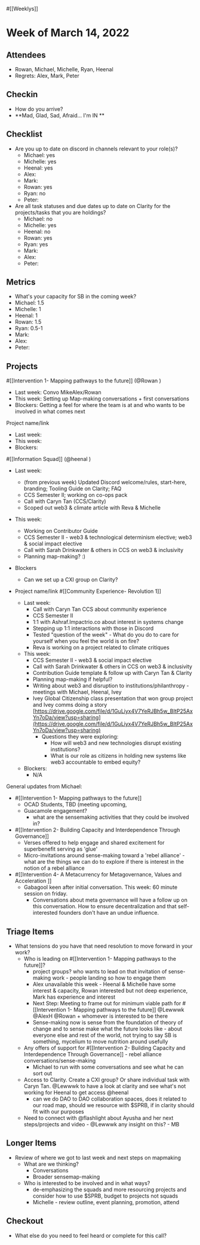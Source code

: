 #[[Weeklys]] 
# Week of March 14, 2022
## Attendees
- Rowan, Michael, Michelle, Ryan, Heenal
- Regrets: Alex, Mark, Peter

## Checkin
- How do you arrive?
- **Mad, Glad, Sad, Afraid... I'm IN **

## Checklist
- Are you up to date on discord in channels relevant to your role(s)?
	- Michael: yes
	- Michelle: yes
	- Heenal: yes
	- Alex: 
	- Mark: 
	- Rowan: yes
	- Ryan: no
	- Peter: 
- Are all task statuses and due dates up to date on Clarity for the projects/tasks that you are holdings?
	- Michael: no
	- Michelle: yes
	- Heenal: no
	- Rowan: yes
	- Ryan: yes
	- Mark: 
	- Alex: 
	- Peter:

## Metrics
- What's your capacity for SB in the coming week?
- Michael: 1.5
- Michelle: 1
- Heenal: 1
- Rowan: 1.5
- Ryan: 0.5-1
- Mark: 
- Alex: 
- Peter:

## Projects
#[[Intervention 1- Mapping pathways to the future]]  (@Rowan  )
- Last week: Convo MikeAlex/Rowan  
- This week: Setting up Map-making conversations + first conversations
- Blockers: Getting a feel for where the team is at and who wants to be involved in what comes next

Project name/link
- Last week:
- This week:
- Blockers:

#[[Information Squad]] (@heenal )
- Last week:
	- (from previous week) Updated Discord welcome/rules, start-here, branding; Tooling Guide on Clarity; FAQ
	- CCS Semester II; working on co-ops pack
	- Call with Caryn Tan (CCS/Clarity)
	- Scoped out web3 & climate article with Reva & Michelle
- This week: 
	- Working on Contributor Guide
	- CCS Semester II - web3 & technological determinism elective; web3 & social impact elective
	- Call with Sarah Drinkwater & others in CCS on web3 & inclusivity
	- Planning map-making? :) 
- Blockers
	- Can we set up a CXI group on Clarity?


- Project name/link #[[Community Experience- Revolution 1]] 
	- Last week: 
		- Call with Caryn Tan CCS about community experience
		- CCS Semester II
		- 1:1 with Ashraf.Impactrio.co about interest in systems change
		- Stepping up 1:1 interactions with those in Discord
		- Tested "question of the week"  - What do you do to care for yourself when you feel the world is on fire?
		- Reva is working on a project related to climate critiques 
	- This week: 
		- CCS Semester II - web3 & social impact elective
		- Call with Sarah Drinkwater & others in CCS on web3 & inclusivity
		- Contribution Guide template & follow up with Caryn Tan & Clarity
		- Planning map-making if helpful?
		- Writing about web3 and disruption to institutions/philanthropy - meetings with Michael, Heenal, Ivey
		- Ivey Global Citizenship class presentation that won group project and Ivey comms doing a story [https://drive.google.com/file/d/1GuLiyx4V7YeRJBh5w_BItP25AxYn7oDa/view?usp=sharing](https://drive.google.com/file/d/1GuLiyx4V7YeRJBh5w_BItP25AxYn7oDa/view?usp=sharing) 
			- Questions they were exploring:
				- How will web3 and new technologies disrupt existing institutions?
				- What is our role as citizens in holding new systems like web3 accountable to embed equity?
	- Blockers:
		- N/A


General updates from Michael:
- #[[Intervention 1- Mapping pathways to the future]] 
	- OCAD Students, TBD (meeting upcoming, 
	- Guacamole engagement?
		- what are the sensemaking activities that they could be involved in? 
- #[[Intervention 2- Building Capacity and Interdependence Through Governance]] 
	- Verses offered to help engage and shared excitement for superbenefit serving as 'glue'
	- Micro-invitations around sense-making toward a 'rebel alliance' - what are the things we can do to explore if there is interest in the notion of a rebel alliance 
- #[[Intervention 4- A Metacurrency for Metagovernance, Values and Acceleration
]]
	- Gabagool keen after initial conversation. This week: 60 minute session on friday.
		- Conversations about meta governance will have a follow up on this conversation. How to ensure decentralization and that self-interested founders don't have an undue influence.

## Triage Items
- What tensions do you have that need resolution to move forward in your work?
	- Who is leading on #[[Intervention 1- Mapping pathways to the future]]?
		- project groups? who wants to lead on that invitation of sense-making work - people landing so how to engage them 
		- Alex unavailable this week - Heenal & Michelle have some interest & capacity, Rowan interested but not deep experience, Mark has experience and interest
		- Next Step: Meeting to frame out for minimum viable path for #[[Intervention 1- Mapping pathways to the future]] @Lewwwk @AlexH @Rowan   + whomever is interested to be there
		- Sense-making now is sense from the foundation of theory of change and to sense make what the future looks like - about everyone else and rest of the world, not trying to say SB is something, mycelium to move nutrition around usefully
	- Any offers of support for #[[Intervention 2- Building Capacity and Interdependence Through Governance]] - rebel alliance conversations/sense-making 
		- Michael to run with some conversations and see what he can sort out
	- Access to Clarity. Create a CXI group? Or share individual task with Caryn Tan. @Lewwwk to have a look at clarity and see what's not working for Heenal to get access @heenal 
		- can we do DAO to DAO collaboration spaces, does it related to our road map, should we resource with $SPRB, if in clarity should fit with our purposes
	- Need to connect with @flashlight about Ayusha and her next steps/projects and video - @Lewwwk any insight on this? - MB

## Longer Items
- Review of where we got to last week and next steps on mapmaking
	- What are we thinking?
		- Conversations
		- Broader sensemap-making
	- Who is interested to be involved and in what ways?
		- de-emphasizing the squads and more resourcing projects and consider how to use $SPRB, budget to projects not squads
		- Michelle - review outline, event planning, promotion, attend

## Checkout
- What else do you need to feel heard or complete for this call?
